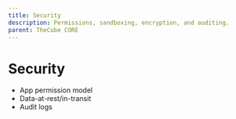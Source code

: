 ```yaml
---
title: Security
description: Permissions, sandboxing, encryption, and auditing.
parent: TheCube CORE
---
```


# Security

-   App permission model
-   Data-at-rest/in-transit
-   Audit logs
